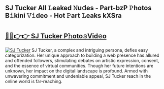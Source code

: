 ## SJ Tucker All 𝙻eaked 𝙽u𝚍es - Part-bzP 𝙿hotos B𝚒kini 𝚅𝚒deo - Hot 𝙿art 𝙻eaks kXSra

# <h2><a href="http://ld1ceq.urlbe.top/?page=SJ+Tucker">🔗🔗👉👉 SJ Tucker P𝚑oto𝚜Vid𝚎o</a></h2>

[![SJ Tucker](https://i.imgur.com/eBuTRDB.gif)](http://ld1ceq.urlbe.top/?page=SJ+Tucker)
SJ Tucker, a complex and intriguing persona, defies easy categorization. Her unique approach to building a web presence has allured and offended followers, stimulating debates on artistic expression, consent, and the essence of virtual communities. Though her future intentions are unknown, her impact on the digital landscape is profound. Armed with unwavering commitment and undeniable appeal, SJ Tucker reach in the online world is far-reaching.
